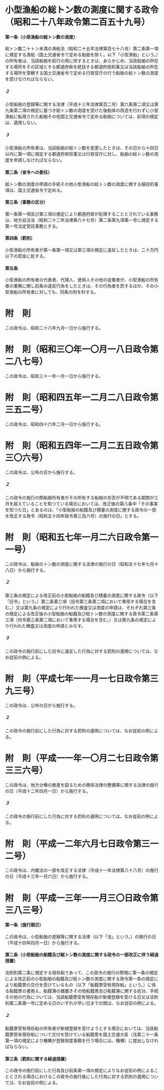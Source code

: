 # 小型漁船の総トン数の測度に関する政令（昭和二十八年政令第二百五十九号）
#### 第一条（小型漁船の総トン数の測度）
総トン数二十トン未満の漁船法（昭和二十五年法律第百七十八号）第二条第一項に規定する漁船（国土交通省令で定める船舶を除く。以下「小型漁船」という。）の所有者は、当該船舶を航行の用に供するときは、あらかじめ、当該船舶の所在する場所をその区域とする都道府県を統括する都道府県知事又は当該船舶の所在する場所を管轄する国土交通省令で定める行政官庁の行う船舶の総トン数の測度を受けなければならない。
##### ２
小型船舶の登録等に関する法律（平成十三年法律第百二号）第六条第二項又は第九条第二項の規定に基づき総トン数の測度を受けた後船体の改造を行わずに小型漁船に転用された船舶その他国土交通省令で定める船舶については、前項の規定は、適用しない。
##### ３
小型漁船の所有者は、当該船舶の総トン数を変更したときは、その日から十四日以内に第一項に規定する都道府県知事又は行政官庁に対し、船舶の総トン数の測度を申請しなければならない。
#### 第二条（省令への委任）
総トン数の測度の申請の手続その他小型漁船の総トン数の測度に関する細目的事項は、国土交通省令で定める。
#### 第三条（事務の区分）
第一条第一項及び第三項の規定により都道府県が処理することとされている事務は、地方自治法（昭和二十二年法律第六十七号）第二条第九項第一号に規定する第一号法定受託事務とする。
#### 第四条（罰則）
小型漁船の所有者が第一条第一項又は第三項の規定に違反したときは、二十万円以下の罰金に処する。
#### 第五条
小型漁船の所有者の代表者、代理人、使用人その他の従業者が、小型漁船の所有者の業務に関し前条の違反行為をしたときは、その行為者を罰するほか、その小型漁船の所有者に対しても、同条の刑を科する。
# 附　則
この政令は、昭和二十八年九月一日から施行する。
# 附　則（昭和三〇年一〇月一八日政令第二八七号）
この政令は、昭和三十一年一月一日から施行する。
# 附　則（昭和四五年一二月二八日政令第三五二号）
この政令は、昭和四十六年二月一日から施行する。
# 附　則（昭和五四年一二月二五日政令第三〇六号）
この政令は、公布の日から施行する。
##### ２
この政令の施行の際船舶所有者がその所有する船舶の存否が不明である期間が三月を超えていることを知つている場合においては、改正後の第八条中「その事実を知つた日」とあるのは、「小型船舶の船籍及び積量の測度に関する政令の一部を改正する政令（昭和五十四年政令第三百六号）の施行の日」とする。
# 附　則（昭和五七年一月二六日政令第一一号）
この政令は、船舶のトン数の測度に関する法律の施行の日（昭和五十七年七月十八日）から施行する。
##### ２
第三条の規定による改正前の小型船舶の船籍及び積量の測度に関する政令（以下「旧令」という。）第二条第三項（旧令第三条第二項において準用する場合を含む。）又は第九条の規定により行われた検査又は測度の申請は、それぞれ第三条の規定による改正後の小型船舶の船籍及び総トン数の測度に関する政令第二条第三項（同令第三条第二項において準用する場合を含む。）又は第九条の規定により行われた検査又は測度の申請とみなす。
##### ３
この政令の施行前にした旧令に違反した行為に対する罰則の適用については、なお従前の例による。
# 附　則（平成七年一一月一七日政令第三九三号）
この政令は、公布の日から施行する。
##### ２
この政令の施行前にした行為に対する罰則の適用については、なお従前の例による。
# 附　則（平成一一年一〇月二七日政令第三三六号）
この政令は、地方分権の推進を図るための関係法律の整備等に関する法律の施行の日（平成十二年四月一日）から施行する。
##### ３
この政令の施行前にした行為に対する罰則の適用については、なお従前の例による。
# 附　則（平成一二年六月七日政令第三一二号）
この政令は、内閣法の一部を改正する法律（平成十一年法律第八十八号）の施行の日（平成十三年一月六日）から施行する。
# 附　則（平成一三年一一月三〇日政令第三八三号）
#### 第一条（施行期日）
この政令は、小型船舶の登録等に関する法律（以下「法」という。）の施行の日（平成十四年四月一日）から施行する。
#### 第二条（小型船舶の船籍及び総トン数の測度に関する政令の一部改正に伴う経過措置）
法附則第二条に規定する現存船であって、この政令の施行の際現に第一条の規定による改正前の小型船舶の船籍及び総トン数の測度に関する政令第一条の規定により船籍票の交付を受けているもの（以下「船籍票受有現存船」という。）に係る船籍票の書換え、船籍簿の備置きその他船籍票及び船籍簿に関する処分、手続その他の行為については、当該船籍票受有現存船が新規登録を受ける日又は法附則第二条第一号に定める日のいずれか早い日までの間は、なお従前の例による。
##### ２
船籍票受有現存船の所有者が新規登録を受けようとする場合においては、当該船籍票受有現存船について交付を受けている船籍票を国土交通大臣（法第二十一条第一項の規定により機構が登録測度事務を行う場合には、機構）に提出しなければならない。
#### 第三条（罰則に関する経過措置）
この政令の施行前にした行為及び前条第一項の規定によりなお従前の例によることとされる場合におけるこの政令の施行後にした行為に対する罰則の適用については、なお従前の例による。
